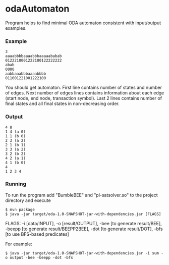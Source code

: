 # odaAutomaton

Program helps to find minimal ODA automaton consistent with input/output examples.

### Example
```
3
aaaabbbbaaaabbbaaaaababab
0122210001222100122222222
abab
0000
aabbaaabbbaaaabbbb
011001221001222100
```

You should get automaton. First line contains number of states and number of edges. Next number of edges lines contains information about each edge (start node, end node, transaction symbol). Last 2 lines contains number of final states and all final states in non-decreasing order.

### Output
```
4 8
1 4 (a 0)
1 1 (b 0)
2 3 (a 2)
2 1 (b 1)
3 3 (a 2)
3 2 (b 2)
4 2 (a 1)
4 1 (b 0)
4
1 2 3 4
```
### Running

To run the program add "BumbleBEE" and "pl-satsolver.so" to the project directory and execute

```
$ mvn package
$ java -jar target/oda-1.0-SNAPSHOT-jar-with-dependencies.jar [FLAGS]
```

FLAGS: -i [data/INPUT], -o [result/OUTPUT], -bee [to generate result/BEE], -beepp [to generate result/BEEPP2BEE], -dot [to generate result/DOT], -bfs [to use BFS-based predicates]

For example:
```
$ java -jar target/oda-1.0-SNAPSHOT-jar-with-dependencies.jar -i sum -o output -bee -beepp -dot -bfs
```